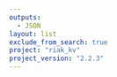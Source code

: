 ```yaml
---
outputs:
  - JSON
layout: list
exclude_from_search: true
project: "riak_kv"
project_version: "2.2.3"
---
```




